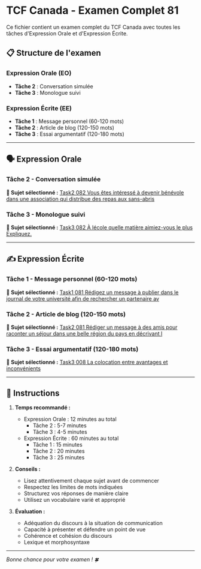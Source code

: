 # TCF Canada - Examen Complet 81

Ce fichier contient un examen complet du TCF Canada avec toutes les tâches d'Expression Orale et d'Expression Écrite.

## 📋 Structure de l'examen

### Expression Orale (EO)
- **Tâche 2** : Conversation simulée
- **Tâche 3** : Monologue suivi

### Expression Écrite (EE)  
- **Tâche 1** : Message personnel (60-120 mots)
- **Tâche 2** : Article de blog (120-150 mots)
- **Tâche 3** : Essai argumentatif (120-180 mots)

---

## 🗣️ Expression Orale

### Tâche 2 - Conversation simulée

**📄 Sujet sélectionné :** [Task2 082 Vous êtes intéressé à devenir bénévole dans une association qui distribue des repas aux sans-abris](tcf_canada/eo/task2/task2_082_Vous_êtes_intéressé_à_devenir_bénévole_dans_une_association_qui_distribue_des_repas_aux_sans-abris.md)

### Tâche 3 - Monologue suivi

**📄 Sujet sélectionné :** [Task3 082 À lécole quelle matière aimiez-vous le plus Expliquez.](tcf_canada/eo/task3/task3_082_À_lécole_quelle_matière_aimiez-vous_le_plus_Expliquez..md)

---

## ✍️ Expression Écrite

### Tâche 1 - Message personnel (60-120 mots)

**📄 Sujet sélectionné :** [Task1 081 Rédigez un message à publier dans le journal de votre université afin de rechercher un partenaire av](tcf_canada/ee/task1/task1_081_Rédigez_un_message_à_publier_dans_le_journal_de_votre_université_afin_de_rechercher_un_partenaire_av.md)

### Tâche 2 - Article de blog (120-150 mots)

**📄 Sujet sélectionné :** [Task2 081 Rédiger un message à des amis pour raconter un séjour dans une belle région du pays en décrivant l](tcf_canada/ee/task2/task2_081_Rédiger_un_message_à_des_amis_pour_raconter_un_séjour_dans_une_belle_région_du_pays_en_décrivant_l.md)

### Tâche 3 - Essai argumentatif (120-180 mots)

**📄 Sujet sélectionné :** [Task3 008 La colocation entre avantages et inconvénients](tcf_canada/ee/task3/task3_008_La_colocation_entre_avantages_et_inconvénients.md)

---

## 📝 Instructions

1. **Temps recommandé :**
   - Expression Orale : 12 minutes au total
     - Tâche 2 : 5-7 minutes
     - Tâche 3 : 4-5 minutes
   - Expression Écrite : 60 minutes au total
     - Tâche 1 : 15 minutes
     - Tâche 2 : 20 minutes  
     - Tâche 3 : 25 minutes

2. **Conseils :**
   - Lisez attentivement chaque sujet avant de commencer
   - Respectez les limites de mots indiquées
   - Structurez vos réponses de manière claire
   - Utilisez un vocabulaire varié et approprié

3. **Évaluation :**
   - Adéquation du discours à la situation de communication
   - Capacité à présenter et défendre un point de vue
   - Cohérence et cohésion du discours
   - Lexique et morphosyntaxe

---

*Bonne chance pour votre examen ! 🍀*
